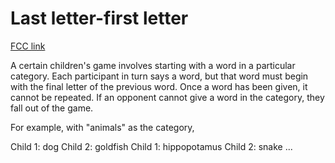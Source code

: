 # Last letter-first letter

[FCC link](https://www.freecodecamp.org/learn/coding-interview-prep/rosetta-code/last-letter-first-letter)

A certain children's game involves starting with a word in a particular
category. Each participant in turn says a word, but that word must begin with
the final letter of the previous word. Once a word has been given, it cannot be
repeated. If an opponent cannot give a word in the category, they fall out of
the game.

For example, with "animals" as the category,

Child 1: dog Child 2: goldfish Child 1: hippopotamus Child 2: snake ...
